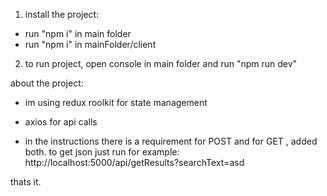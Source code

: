 1. install the project:
  - run "npm i" in main folder
  - run "npm i" in mainFolder/client

2. to run project, open console in main folder and run "npm run dev" 


about the project: 
  - im using redux roolkit for state management
  - axios for api calls

  - in the instructions there is a requirement for POST and for GET , added both. 
    to get json just run for example: http://localhost:5000/api/getResults?searchText=asd
    
thats it. 
